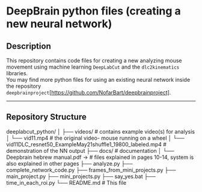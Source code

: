 # DeepBrain python files (creating a new neural network)

## Description
This repository contains code files for creating a new analyzing mouse movement using machine learning `DeepLabCut` and the `dlc2kinematics` libraries.  
You may find more python files for using an existing neural network inside the repository `deepbrainproject`[https://github.com/NofarBart/deepbrainproject].

---

## Repository Structure
deeplabcut_python/
│
├── videos/ # contains example video(s) for analysis
│ └── vid11.mp4 # the original video- mouse running on a wheel
│ └── vid11DLC_resnet50_ExampleMay21shuffle1_19800_labeled.mp4 # demonstration of the NN output
├── docs/ # documentation
│ └── Deepbrain hebrew manual.pdf -> # files explained in pages 10-14, system is also explained in other pages
├── analyze.py
├── complete_network_code.py
├── frames_from_mini_projects.py
├── main_project.py
├── mini_projects.py
├── say_yes.bat
├── time_in_each_roi.py
└── README.md # This file